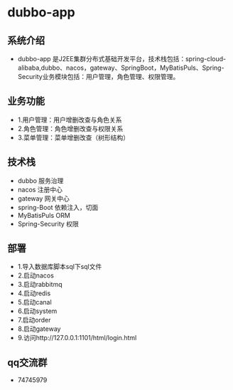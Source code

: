 # dubbo-app

## 系统介绍

- dubbo-app 是J2EE集群分布式基础开发平台，技术栈包括：spring-cloud-alibaba,dubbo、nacos，gateway、SpringBoot，MyBatisPuls、Spring-Security业务模块包括：用户管理，角色管理、权限管理。

## 业务功能

- 1.用户管理：用户增删改查与角色关系
- 2.角色管理：角色增删改查与权限关系
- 3.菜单管理：菜单增删改查（树形结构）

## 技术栈

- dubbo 服务治理 
- nacos 注册中心
- gateway 网关中心
- spring-Boot 依赖注入，切面
- MyBatisPuls ORM  
- Spring-Security 权限

## 部署

- 1.导入数据库脚本sql下sql文件
- 2.启动nacos
- 3.启动rabbitmq
- 4.启动redis
- 5.启动canal
- 6.启动system
- 7.启动order
- 8.启动gateway
- 9.访问http://127.0.0.1:1101/html/login.html

## qq交流群

- 74745979
